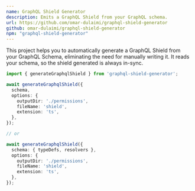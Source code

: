 ```yaml
---
name: GraphQL Shield Generator
description: Emits a GraphQL Shield from your GraphQL schema.
url: https://github.com/omar-dulaimi/graphql-shield-generator
github: omar-dulaimi/graphql-shield-generator
npm: "graphql-shield-generator"
---
```


This project helps you to automatically generate a GraphQL Shield from your GraphQL Schema, eliminating the need for manually 
writing it. It reads your schema, so the shield generated is always in-sync.

```ts
import { generateGraphqlShield } from 'graphql-shield-generator';

await generateGraphqlShield({
  schema,
  options: {
    outputDir: './permissions',
    fileName: 'shield',
    extension: 'ts',
  },
});

// or

await generateGraphqlShield({
  schema: { typeDefs, resolvers },
  options: {
    outputDir: './permissions',
    fileName: 'shield',
    extension: 'ts',
  },
});

```